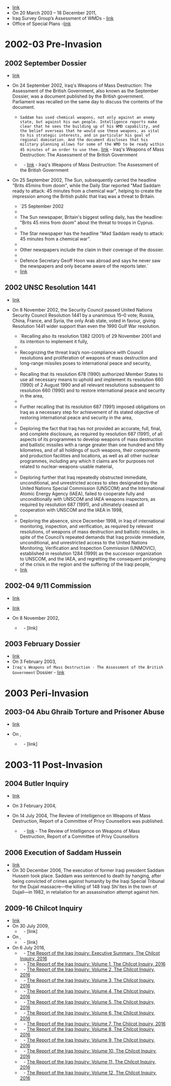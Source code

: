 - [link](https://en.wikipedia.org/wiki/Iraq_War)
- On 20 March 2003 – 18 December 2011,
- Iraq Survey Group’s Assessment of WMDs - [link](https://web.archive.org/web/20170324220357/https://www.cia.gov/library/reports/general-reports-1/iraq_wmd_2004/Comp_Report_Key_Findings.pdf)
- Office of Special Plans -[link](https://en.wikipedia.org/wiki/Office_of_Special_Plans)
# 2002-03 Pre-Invasion
## 2002 September Dossier
- [link](https://en.wikipedia.org/wiki/September_Dossier)
- On 24 September 2002, Iraq's Weapons of Mass Destruction: The Assessment of the British Government, also known as the September Dossier, was a document published by the British government. Parliament was recalled on the same day to discuss the contents of the document.
    
    - `Saddam has used chemical weapons, not only against an enemy state, but against his own people. Intelligence reports make clear that he sees the building up of his WMD capability, and the belief overseas that he would use these weapons, as vital to his strategic interests, and in particular his goal of regional domination. And the document discloses that his military planning allows for some of the WMD to be ready within 45 minutes of an order to use them.` [link](http://news.bbc.co.uk/nol/shared/spl/hi/middle_east/02/uk_dossier_on_iraq/pdf/iraqdossier.pdf) - Iraq's Weapons of Mass Destruction: The Assessment of the British Government
    
    - ` ` - [link](http://news.bbc.co.uk/nol/shared/spl/hi/middle_east/02/uk_dossier_on_iraq/pdf/iraqdossier.pdf) - Iraq's Weapons of Mass Destruction: The Assessment of the British Government
    
- On 25 September 2002, The Sun, subsequently carried the headline "Brits 45mins from doom", while the Daily Star reported "Mad Saddam ready to attack: 45 minutes from a chemical war", helping to create the impression among the British public that Iraq was a threat to Britain.
    
    - `25 September 2002  
    -   
    - The Sun newspaper, Britain's biggest selling daily, has the headline: "Brits 45 mins from doom" about the threat to troops in Cyprus.  
    -   
    - The Star newspaper has the headline "Mad Saddam ready to attack: 45 minutes from a chemical war".  
    -   
    - Other newspapers include the claim in their coverage of the dossier.  
    -   
    - Defence Secretary Geoff Hoon was abroad and says he never saw the newspapers and only became aware of the reports later.`  
    - [link](http://news.bbc.co.uk/1/hi/uk_politics/3466005.stm)
    
## 2002 UNSC Resolution 1441
- [link](https://en.wikipedia.org/wiki/United_Nations_Security_Council_Resolution_1441)
- On 8 November 2002, the Security Council passed United Nations Security Council Resolution 1441 by a unanimous 15–0 vote; Russia, China, France, and Syria, the only Arab state, voted in favour, giving Resolution 1441 wider support than even the 1990 Gulf War resolution.
    
    - `Recalling also its resolution 1382 (2001) of 29 November 2001 and its intention to implement it fully,  
    -   
    - Recognizing the threat Iraq’s non-compliance with Council resolutions and proliferation of weapons of mass destruction and long-range missiles poses to international peace and security,  
    -   
    - Recalling that its resolution 678 (1990) authorized Member States to use all necessary means to uphold and implement its resolution 660 (1990) of 2 August 1990 and all relevant resolutions subsequent to resolution 660 (1990) and to restore international peace and security in the area,  
    -   
    - Further recalling that its resolution 687 (1991) imposed obligations on Iraq as a necessary step for achievement of its stated objective of restoring international peace and security in the area,  
    -   
    - Deploring the fact that Iraq has not provided an accurate, full, final, and complete disclosure, as required by resolution 687 (1991), of all aspects of its programmes to develop weapons of mass destruction and ballistic missiles with a range greater than one hundred and fifty kilometres, and of all holdings of such weapons, their components and production facilities and locations, as well as all other nuclear programmes, including any which it claims are for purposes not related to nuclear-weapons-usable material,  
    -   
    - Deploring further that Iraq repeatedly obstructed immediate, unconditional, and unrestricted access to sites designated by the United Nations Special Commission (UNSCOM) and the International Atomic Energy Agency (IAEA), failed to cooperate fully and unconditionally with UNSCOM and IAEA weapons inspectors, as required by resolution 687 (1991), and ultimately ceased all cooperation with UNSCOM and the IAEA in 1998,  
    -   
    - Deploring the absence, since December 1998, in Iraq of international monitoring, inspection, and verification, as required by relevant resolutions, of weapons of mass destruction and ballistic missiles, in spite of the Council’s repeated demands that Iraq provide immediate, unconditional, and unrestricted access to the United Nations Monitoring, Verification and Inspection Commission (UNMOVIC), established in resolution 1284 (1999) as the successor organization to UNSCOM, and the IAEA, and regretting the consequent prolonging of the crisis in the region and the suffering of the Iraqi people,`  
    - [link](https://undocs.org/S/RES/1441(2002))
    
## 2002-04 9/11 Commission
- [link](https://en.wikipedia.org/wiki/9/11_Commission)
- [link](https://en.wikipedia.org/wiki/9/11_Commission_Report)
- On 8 November 2002,
    
    - ` ` - [link]
    
## 2003 February Dossier
- [link](https://en.wikipedia.org/wiki/Iraq_Dossier)
- On 3 February 2003,
- `Iraq's Weapons of Mass Destruction - The Assessment of the British Government` Dossier - [link](https://nuke.fas.org/guide/iraq/iraqdossier.pdf)
# 2003 Peri-Invasion
## 2003-04 Abu Ghraib Torture and Prisoner Abuse
- [link](https://en.wikipedia.org/wiki/Abu_Ghraib_torture_and_prisoner_abuse)
- On ,
    
    - ` ` - [link]
    
# 2003-11 Post-Invasion
## 2004 Butler Inquiry
- [link](https://en.wikipedia.org/wiki/Butler_Review)
- On 3 February 2004,
- On 14 July 2004, The Review of Intelligence on Weapons of Mass Destruction, Report of a Committee of Privy Counsellors was published.
    
    - ` ` - [link](http://news.bbc.co.uk/nol/shared/bsp/hi/pdfs/14_07_04_butler.pdf) - The Review of Intelligence on Weapons of Mass Destruction, Report of a Committee of Privy Counsellors
    
## 2006 Execution of Saddam Hussein
- [link](https://en.wikipedia.org/wiki/Execution_of_Saddam_Hussein)
- On 30 December 2006, The execution of former Iraqi president Saddam Hussein took place. Saddam was sentenced to death by hanging, after being convicted of crimes against humanity by the Iraqi Special Tribunal for the Dujail massacre—the killing of 148 Iraqi Shi'ites in the town of Dujail—in 1982, in retaliation for an assassination attempt against him.
## 2009-16 Chilcot Inquiry
- [link](https://en.wikipedia.org/wiki/Iraq_Inquiry)
- On 30 July 2009,
    - ` ` - [link]
- On ,
    - ` ` - [link]
- On 6 July 2016,
    - ` ` - [The Report of the Iraq Inquiry: Executive Summary, The Chilcot Inquiry, 2016](https://assets.publishing.service.gov.uk/media/5a80f42ced915d74e6231626/The_Report_of_the_Iraq_Inquiry_-_Executive_Summary.pdf)
    - ` ` - [The Report of the Iraq Inquiry: Volume 1, The Chilcot Inquiry, 2016](https://assets.publishing.service.gov.uk/media/5a809f9d40f0b62302694943/The_Report_of_the_Iraq_Inquiry_-_Volume_I.pdf)
    - ` ` - [The Report of the Iraq Inquiry: Volume 2, The Chilcot Inquiry, 2016](https://assets.publishing.service.gov.uk/media/5a80b6a640f0b62302695161/The_Report_of_the_Iraq_Inquiry_-_Volume_II.pdf)
    - ` ` - [The Report of the Iraq Inquiry: Volume 3, The Chilcot Inquiry, 2016](https://assets.publishing.service.gov.uk/media/5a7f445040f0b6230268e75b/The_Report_of_the_Iraq_Inquiry_-_Volume_III.pdf)
    - ` ` - [The Report of the Iraq Inquiry: Volume 4, The Chilcot Inquiry, 2016](https://assets.publishing.service.gov.uk/media/5a80b723e5274a2e8ab51c0c/The_Report_of_the_Iraq_Inquiry_-_Volume_IV.pdf)
    - ` ` - [The Report of the Iraq Inquiry: Volume 5, The Chilcot Inquiry, 2016](https://assets.publishing.service.gov.uk/media/5a75bc89ed915d506ee811b1/The_Report_of_the_Iraq_Inquiry_-_Volume_V.pdf)
    - ` ` - [The Report of the Iraq Inquiry: Volume 6, The Chilcot Inquiry, 2016](https://assets.publishing.service.gov.uk/media/5a81b49e40f0b62305b90646/The_Report_of_the_Iraq_Inquiry_-_Volume_VI.pdf)
    - ` ` - [The Report of the Iraq Inquiry: Volume 7, The Chilcot Inquiry, 2016](https://assets.publishing.service.gov.uk/media/5a7f968fe5274a2e8ab4d16a/The_Report_of_the_Iraq_Inquiry_-_Volume_VII.pdf)
    - ` ` - [The Report of the Iraq Inquiry: Volume 8, The Chilcot Inquiry, 2016](https://assets.publishing.service.gov.uk/media/5a8057d0e5274a2e8ab4f99d/The_Report_of_the_Iraq_Inquiry_-_Volume_VIII.pdf)
    - ` ` - [The Report of the Iraq Inquiry: Volume 9, The Chilcot Inquiry, 2016](https://assets.publishing.service.gov.uk/media/5a8162f640f0b62305b8eac3/The_Report_of_the_Iraq_Inquiry_-_Volume_IX.pdf)
    - ` ` - [The Report of the Iraq Inquiry: Volume 10, The Chilcot Inquiry, 2016](https://assets.publishing.service.gov.uk/media/5a816e5340f0b62305b8eea8/The_Report_of_the_Iraq_Inquiry_-_Volume_X.pdf)
    - ` ` - [The Report of the Iraq Inquiry: Volume 11, The Chilcot Inquiry, 2016](https://assets.publishing.service.gov.uk/media/5a747da3ed915d0e8e3989c3/The_Report_of_the_Iraq_Inquiry_-_Volume_XI.pdf)
    - ` ` - [The Report of the Iraq Inquiry: Volume 12, The Chilcot Inquiry, 2016](https://assets.publishing.service.gov.uk/media/5a815450e5274a2e8ab5364d/The_Report_of_the_Iraq_Inquiry_-_Volume_XII.pdf)